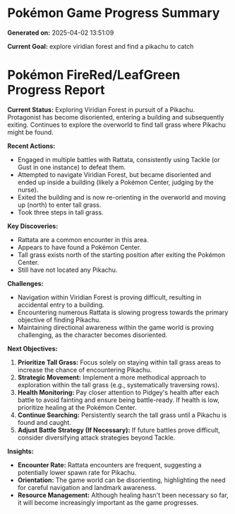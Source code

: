 # Pokémon Game Progress Summary

**Generated on:** 2025-04-02 13:51:09

**Current Goal:** explore viridian forest and find a pikachu to catch

# Pokémon FireRed/LeafGreen Progress Report

**Current Status:** Exploring Viridian Forest in pursuit of a Pikachu. Protagonist has become disoriented, entering a building and subsequently exiting. Continues to explore the overworld to find tall grass where Pikachu might be found.

**Recent Actions:**

*   Engaged in multiple battles with Rattata, consistently using Tackle (or Gust in one instance) to defeat them.
*   Attempted to navigate Viridian Forest, but became disoriented and ended up inside a building (likely a Pokémon Center, judging by the nurse).
*   Exited the building and is now re-orienting in the overworld and moving up (north) to enter tall grass.
*   Took three steps in tall grass.

**Key Discoveries:**

*   Rattata are a common encounter in this area.
*   Appears to have found a Pokémon Center.
*   Tall grass exists north of the starting position after exiting the Pokémon Center.
*   Still have not located any Pikachu.

**Challenges:**

*   Navigation within Viridian Forest is proving difficult, resulting in accidental entry to a building.
*   Encountering numerous Rattata is slowing progress towards the primary objective of finding Pikachu.
*   Maintaining directional awareness within the game world is proving challenging, as the character becomes disoriented.

**Next Objectives:**

1.  **Prioritize Tall Grass:** Focus solely on staying within tall grass areas to increase the chance of encountering Pikachu.
2.  **Strategic Movement:** Implement a more methodical approach to exploration within the tall grass (e.g., systematically traversing rows).
3.  **Health Monitoring:** Pay closer attention to Pidgey's health after each battle to avoid fainting and ensure being battle-ready. If health is low, prioritize healing at the Pokémon Center.
4.  **Continue Searching:** Persistently search the tall grass until a Pikachu is found and caught.
5.  **Adjust Battle Strategy (If Necessary):** If future battles prove difficult, consider diversifying attack strategies beyond Tackle.

**Insights:**

*   **Encounter Rate:** Rattata encounters are frequent, suggesting a potentially lower spawn rate for Pikachu.
*   **Orientation:** The game world can be disorienting, highlighting the need for careful navigation and landmark awareness.
*   **Resource Management:** Although healing hasn't been necessary so far, it will become increasingly important as the game progresses.
